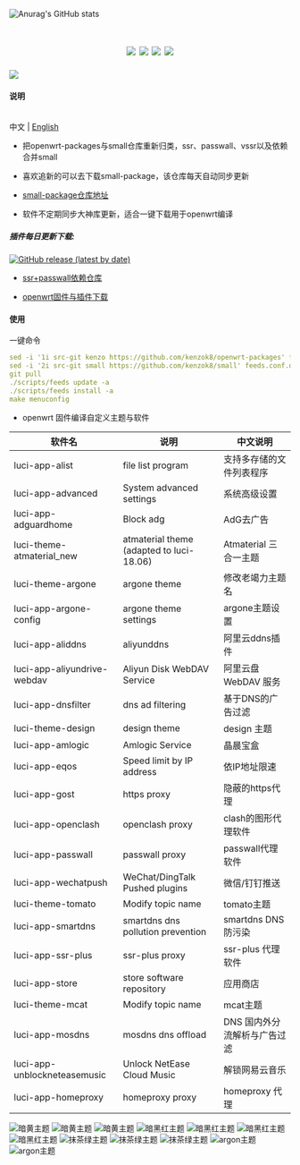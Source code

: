![Anurag's GitHub stats](https://github-readme-stats.vercel.app/api?username=kenzok8&show_icons=true&theme=radical)
<div align="center">
<h1 align="center"openwrt-packages</h1>
<img src="https://img.shields.io/github/issues/kenzok8/openwrt-packages?color=green">
<img src="https://img.shields.io/github/stars/kenzok8/openwrt-packages?color=yellow">
<img src="https://img.shields.io/github/forks/kenzok8/openwrt-packages?color=orange">
<img src="https://img.shields.io/github/languages/code-size/kenzok8/openwrt-packages?color=blueviolet">
</div>

<img src="https://v2.jinrishici.com/one.svg?font-size=24&spacing=2&color=Black">

#### 说明 

<br>中文 | [English](README_en.md)

* 把openwrt-packages与small仓库重新归类，ssr、passwall、vssr以及依赖合并small

* 喜欢追新的可以去下载small-package，该仓库每天自动同步更新

* [small-package仓库地址](https://github.com/kenzok8/small-package) 

* 软件不定期同步大神库更新，适合一键下载用于openwrt编译


##### 插件每日更新下载:
[![GitHub release (latest by date)](https://img.shields.io/github/v/release/kenzok8/compile-package?style=for-the-badge&label=插件更新下载)](https://github.com/kenzok8/compile-package/releases/latest)

+ [ssr+passwall依赖仓库](https://github.com/kenzok8/small)

+ [openwrt固件与插件下载](https://op.dllkids.xyz/)

#### 使用
一键命令
```yaml
sed -i '1i src-git kenzo https://github.com/kenzok8/openwrt-packages' feeds.conf.default
sed -i '2i src-git small https://github.com/kenzok8/small' feeds.conf.default
git pull
./scripts/feeds update -a
./scripts/feeds install -a
make menuconfig
```

- openwrt 固件编译自定义主题与软件

| 软件名                       | 说明                   | 中文说明    |
| -----------------------------|------------------------| ------------|
| luci-app-alist               |  file list program   | 支持多存储的文件列表程序   |
| luci-app-advanced            | System advanced settings               | 系统高级设置        |
| luci-app-adguardhome         | Block adg          |  AdG去广告      |
| luci-theme-atmaterial_new    | atmaterial theme (adapted to luci-18.06) | Atmaterial 三合一主题        |
| luci-theme-argone            | argone theme           | 修改老竭力主题名     |
| luci-app-argone-config       | argone theme settings            |  argone主题设置      |
| luci-app-aliddns             | aliyunddns         |   阿里云ddns插件      |
| luci-app-aliyundrive-webdav  | Aliyun Disk WebDAV Service            |  阿里云盘 WebDAV 服务   |
| luci-app-dnsfilter           | dns ad filtering            | 基于DNS的广告过滤        |
| luci-theme-design            | design theme          | design 主题        |
| luci-app-amlogic             | Amlogic Service             |  晶晨宝盒   |
| luci-app-eqos                | Speed ​​limit by IP address       | 依IP地址限速      |
| luci-app-gost                | https proxy      | 隐蔽的https代理   |
| luci-app-openclash           | openclash proxy            |  clash的图形代理软件      |
| luci-app-passwall            | passwall proxy      | passwall代理软件        |
| luci-app-wechatpush          | WeChat/DingTalk Pushed plugins    |   微信/钉钉推送        |
| luci-theme-tomato            | Modify topic name             |  tomato主题        |
| luci-app-smartdns            | smartdns dns pollution prevention     |  smartdns DNS防污染       |
| luci-app-ssr-plus            | ssr-plus proxy              | ssr-plus 代理软件       |
| luci-app-store               | store software repository            |  应用商店   |
| luci-theme-mcat              | Modify topic name          |   mcat主题        |
| luci-app-mosdns              | mosdns dns offload            |DNS 国内外分流解析与广告过滤        |
| luci-app-unblockneteasemusic | Unlock NetEase Cloud Music         | 解锁网易云音乐   |
| luci-app-homeproxy           | homeproxy  proxy        | homeproxy 代理   |

![暗黄主题](https://raw.githubusercontent.com/kenzok8/kenzok8/main/screenshot/sshot-9.jpg)
![暗黄主题](https://raw.githubusercontent.com/kenzok8/kenzok8/main/screenshot/sshot-10.jpg)
![暗黄主题](https://raw.githubusercontent.com/kenzok8/kenzok8/main/screenshot/sshot-11.jpg)
![暗黑红主题](https://raw.githubusercontent.com/kenzok8/kenzok8/main/screenshot/sshot-5.jpg)
![暗黑红主题](https://raw.githubusercontent.com/kenzok8/kenzok8/main/screenshot/sshot-6.jpg)
![暗黑红主题](https://raw.githubusercontent.com/kenzok8/kenzok8/main/screenshot/sshot-7.jpg)
![暗黑红主题](https://raw.githubusercontent.com/kenzok8/kenzok8/main/screenshot/sshot-8.jpg)
![抹茶绿主题](https://raw.githubusercontent.com/kenzok8/kenzok8/main/screenshot/sshot-12.jpg)
![抹茶绿主题](https://raw.githubusercontent.com/kenzok8/kenzok8/main/screenshot/sshot-13.jpg)
![抹茶绿主题](https://raw.githubusercontent.com/kenzok8/kenzok8/main/screenshot/sshot-14.jpg)
![argon主题](https://raw.githubusercontent.com/kenzok8/kenzok8/main/screenshot/sshot-1.png)
![argon主题](https://raw.githubusercontent.com/kenzok8/kenzok8/main/screenshot/sshot-2.png)
